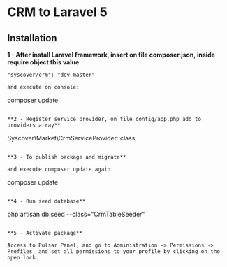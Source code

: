 # CRM to Laravel 5

## Installation

**1 - After install Laravel framework, insert on file composer.json, inside require object this value**
```
"syscover/crm": "dev-master"

and execute on console:
```
composer update
```

**2 - Register service provider, on file config/app.php add to providers array**

```
Syscover\Market\CrmServiceProvider::class,

```

**3 - To publish package and migrate**

and execute composer update again:
```
composer update
```

**4 - Run seed database**

```
php artisan db:seed --class="CrmTableSeeder"
```

**5 - Activate package**

Access to Pulsar Panel, and go to Administration -> Permissions -> Profiles, and set all permissions to your profile by clicking on the open lock.